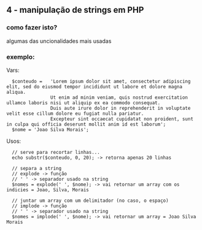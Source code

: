 ## 4 - manipulação de strings em PHP

### como fazer isto?
algumas das uncionalidades mais usadas

### exemplo:
Vars:

      $conteudo =   'Lorem ipsum dolor sit amet, consectetur adipiscing elit, sed do eiusmod tempor incididunt ut labore et dolore magna aliqua. 
                    Ut enim ad minim veniam, quis nostrud exercitation ullamco laboris nisi ut aliquip ex ea commodo consequat. 
                    Duis aute irure dolor in reprehenderit in voluptate velit esse cillum dolore eu fugiat nulla pariatur. 
                    Excepteur sint occaecat cupidatat non proident, sunt in culpa qui officia deserunt mollit anim id est laborum';
      $nome = 'Joao Silva Morais';
 Usos:
 
      // serve para recortar linhas... 
      echo substr($conteudo, 0, 20); -> retorna apenas 20 linhas

      // separa a string
      // explode -> função
      // ' ' -> separador usado na string
      $nomes = explode(' ', $nome); -> vai retornar um array com os indicies = Joao, Silva, Morais

      // juntar um array com um delimitador (no caso, o espaço)
      // implode -> função
      // ' ' -> separador usado na string
      $nomes = implode(' ', $nome); -> vai retornar um array = Joao Silva Morais
